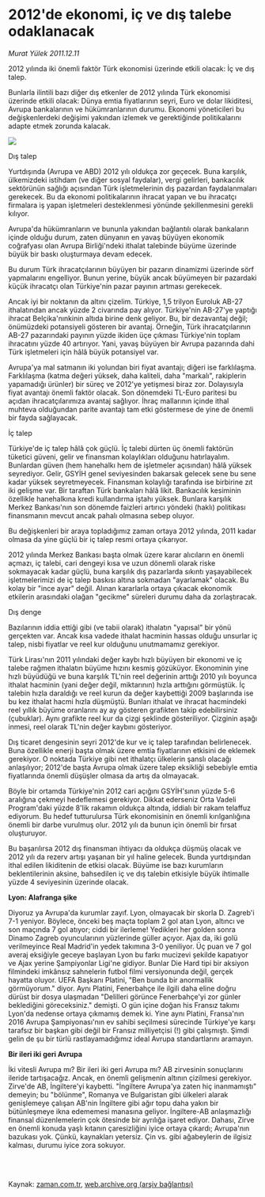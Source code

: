 # 2012'de ekonomi, iç ve dış talebe odaklanacak

*Murat Yülek 2011.12.11*

<td class="columnist-detail">
<p>2012 yılında iki önemli faktör Türk ekonomisi üzerinde etkili olacak: İç ve dış talep.</p>
<p>
<div id="haberMetinDiv">
<p>Bunlarla ilintili bazı diğer dış etkenler de 2012 yılında Türk ekonomisi üzerinde etkili olacak: Dünya emtia fiyatlarının seyri, Euro ve dolar likiditesi, Avrupa bankalarının ve hükümranlarının durumu. Ekonomi yöneticileri bu değişkenlerdeki değişimi yakından izlemek ve gerektiğinde politikalarını adapte etmek zorunda kalacak.
<p><img border="0" src="http://web.archive.org/web/20120209071348im_/http://medya.zaman.com.tr/2011/12/11/yulek.jpg"/>
<p>Dış talep
<p>Yurtdışında (Avrupa ve ABD) 2012 yılı oldukça zor geçecek. Buna karşılık, ülkemizdeki istihdam (ve diğer sosyal faydalar), vergi gelirleri, bankacılık sektörünün sağlığı açısından Türk işletmelerinin dış pazardan faydalanmaları gerekecek. Bu da ekonomi politikalarının ihracat yapan ve bu ihracatçı firmalara iş yapan işletmeleri desteklenmesi yönünde şekillenmesini gerekli kılıyor.
<p>Avrupa'da hükümranların ve bununla yakından bağlantılı olarak bankaların içinde olduğu durum, zaten dünyanın en yavaş büyüyen ekonomik coğrafyası olan Avrupa Birliği'ndeki ithalat talebinde büyüme üzerinde büyük bir baskı oluşturmaya devam edecek.
<p>Bu durum Türk ihracatçılarının büyüyen bir pazarın dinamizmi üzerinde sörf yapmalarını engelliyor. Bunun yerine, büyük ancak büyümeyen bir pazardaki küçük ihracatçı olan Türkiye'nin pazar payının artması gerekecek.
<p>Ancak iyi bir noktanın da altını çizelim. Türkiye, 1,5 trilyon Euroluk AB-27 ithalatından ancak yüzde 2 civarında pay alıyor. Türkiye'nin AB-27'ye yaptığı ihracat Belçika'nınkinin altıda birine denk geliyor. Bu, bir dezavantaj değil; önümüzdeki potansiyeli gösteren bir avantaj. Örneğin, Türk ihracatçılarının AB-27 pazarındaki payının yüzde ikiden üçe çıkması Türkiye'nin toplam ihracatını yüzde 40 artırıyor. Yani, yavaş büyüyen bir Avrupa pazarında dahi Türk işletmeleri için hâlâ büyük potansiyel var.
<p>Avrupa'ya mal satmanın iki yolundan biri fiyat avantajı; diğeri ise farklılaşma. Farklılaşma (katma değeri yüksek, daha kaliteli, daha "markalı", rakiplerin yapamadığı ürünler) bir süreç ve 2012'ye yetişmesi biraz zor. Dolayısıyla fiyat avantajı önemli faktör olacak. Son dönemdeki TL-Euro paritesi bu açıdan ihracatçılarımıza avantaj sağlıyor. İhraç mallarının içinde ithal muhteva olduğundan parite avantajı tam etki göstermese de yine de önemli bir fayda sağlayacak.
<p>İç talep
<p>Türkiye'de iç talep hâlâ çok güçlü. İç talebi dürten üç önemli faktörün tüketici güveni, gelir ve finansman kolaylıkları olduğunu hatırlayalım. Bunlardan güven (hem hanehalkı hem de işletmeler açısından) hâlâ yüksek seyrediyor. Gelir, GSYİH genel seviyesinden bakarsak gelecek sene bu sene kadar yüksek seyretmeyecek. Finansman kolaylığı tarafında ise birbirine zıt iki gelişme var. Bir taraftan Türk bankaları hâlâ likit. Bankacılık kesiminin özellikle hanehalkına kredi kullandırma iştahı yüksek. Bunlara karşılık Merkez Bankası'nın son dönemde faizleri artırıcı yöndeki (haklı) politikası finansmanın mevcut ancak pahalı olmasına sebep oluyor.
<p>Bu değişkenleri bir araya topladığımız zaman ortaya 2012 yılında, 2011 kadar olmasa da yine güçlü bir iç talep resmi ortaya çıkarıyor.
<p>2012 yılında Merkez Bankası başta olmak üzere karar alıcıların en önemli açmazı, iç talebi, cari dengeyi kısa ve uzun dönemli olarak riske sokmayacak kadar güçlü, buna karşılık dış pazarlarda sıkıntı yaşayabilecek işletmelerimizi de iç talep baskısı altına sokmadan "ayarlamak" olacak. Bu kolay bir "ince ayar" değil. Alınan kararlarla ortaya çıkacak ekonomik etkilerin arasındaki olağan "gecikme" süreleri durumu daha da zorlaştıracak.
<p>Dış denge
<p>Bazılarının iddia ettiği gibi (ve tabii olarak) ithalatın "yapısal" bir yönü gerçekten var. Ancak kısa vadede ithalat hacminin hassas olduğu unsurlar iç talep, nisbi fiyatlar ve reel kur olduğunu unutmamamız gerekiyor.
<p>Türk Lirası'nın 2011 yılındaki değer kaybı hızlı büyüyen bir ekonomi ve iç talebe rağmen ithalatın büyüme hızını kesmiş gözüküyor. Ekonominin yine hızlı büyüdüğü ve buna karşılık TL'nin reel değerinin arttığı 2010 yılı boyunca ithalat hacminin (yani değer değil, miktarının) hızla arttığını görmüştük. İç talebin hızla daraldığı ve reel kurun da değer kaybettiği 2009 başlarında ise bu kez ithalat hacmi hızla düşmüştü. Bunları ithalat ve ihracat hacmindeki reel yıllık büyüme oranlarını ay ay gösteren grafikten takip edebilirsiniz (çubuklar). Aynı grafikte reel kur da çizgi şeklinde gösteriliyor. Çizginin aşağı inmesi, reel olarak TL'nin değer kaybını gösteriyor.
<p>Dış ticaret dengesinin seyri 2012'de kur ve iç talep tarafından belirlenecek. Buna özellikle enerji başta olmak üzere emtia fiyatlarının etkisini de eklemek gerekiyor. O noktada Türkiye gibi net ithalatçı ülkelerin şanslı olacağı anlaşılıyor; 2012'de başta Avrupa olmak üzere talep eksikliği sebebiyle emtia fiyatlarında önemli düşüşler olmasa da artış da olmayacak.
<p>Böyle bir ortamda Türkiye'nin 2012 cari açığını GSYİH'sının yüzde 5-6 aralığına çekmeyi hedeflemesi gerekiyor. Dikkat ederseniz Orta Vadeli Program'daki yüzde 8'lik rakamın oldukça altında, iddialı bir rakam telaffuz ediyorum. Bu hedef tutturulursa Türk ekonomisinin en önemli kırılganlığına önemli bir darbe vurulmuş olur. 2012 yılı da bunun için önemli bir fırsat oluşturuyor.
<p>Bu başarılırsa 2012 dış finansman ihtiyacı da oldukça düşmüş olacak ve 2012 yılı da rezerv artışı yaşanan bir yıl haline gelecek. Bunda yurtdışından ithal edilen likiditenin de etkisi olacak. Büyüme ise bazı kurumların beklentilerinin aksine, bahsedilen iç ve dış talebin etkisiyle büyük ihtimalle yüzde 4 seviyesinin üzerinde olacak. 
<p><b>Lyon: Alafranga şike</b>
<p>Diyoruz ya Avrupa'da kurumlar zayıf. Lyon, olmayacak bir skorla D. Zagreb'i 7-1 yeniyor. Böylece, önceki beş maçta toplam 2 gol atan Lyon, altıncı ve son maçında 7 gol atıyor; ciddi bir ilerleme! Yedikleri her golden sonra Dinamo Zagreb oyuncularının yüzlerinde güller açıyor. Ajax da, iki golü verilmeyince Real Madrid'in yedek takımına 3-0 yeniliyor. Üç puan ve 7 gol averaj eksiğiyle geceye başlayan Lyon bu farkı mucizevi şekilde kapatıyor ve Ajax yerine Şampiyonlar Ligi'ne gidiyor. Bunlar Die Hard tipi bir aksiyon filmindeki imkânsız sahnelerin futbol filmi versiyonunda değil, gerçek hayatta oluyor. UEFA Başkanı Platini, "Ben bunda bir anormallik görmüyorum." diyor. Aynı Platini, Fenerbahçe ile ilgili daha eline doğru dürüst bir dosya ulaşmadan "Delilleri görünce Fenerbahçe'yi zor günler beklediğini göreceksiniz." demişti. O gün içine doğan his Fransız takımı Lyon'da nedense ortaya çıkmamış demek ki. Yine aynı Platini, Fransa'nın 2016 Avrupa Şampiyonası'nın ev sahibi seçilmesi sürecinde Türkiye'ye karşı tarafsız bir başkan gibi değil bir Fransız milliyetçisi (!) gibi çalışmıştı. Şimdi gelin de şu bir türlü rastlayamadığımız ideal Avrupa standartlarını aramayın. 
<p><b>Bir ileri iki geri Avrupa</b>
<p>İki vitesli Avrupa mı? Bir ileri iki geri Avrupa mı? AB zirvesinin sonuçlarını ileride tartışacağız. Ancak, en önemli gelişmenin altının çizilmesi gerekiyor. Zirve'de AB, İngiltere'yi kaybetti. "İngiltere Avrupa'ya zaten hiç inanmamıştı" demeyin; bu "bölünme", Romanya ve Bulgaristan gibi ülkeleri alarak genişlemeye çalışan AB'nin İngiltere gibi ağır topu daha yakın bir bütünleşmeye ikna edememesi manasına geliyor. İngiltere-AB anlaşmazlığı finansal düzenlemelerin çok ötesinde bir ayrılığa işaret ediyor. Dahası, Zirve en önemli konuda yaşlı kıtanın çaresizliğini iyice ortaya çıkardı; Avrupa'nın bazukası yok. Çünkü, kaynakları yetersiz. Çin vs. gibi ağabeylerin de ilgisiz kalması, durumu iyice zora sokuyor. 
<p></p></p></p></p></p></p></p></p></p></p></p></p></p></p></p></p></p></p></p></p></p></p></p></div>
</p>


<p><br>
		 </br></p></td>

Kaynak: [zaman.com.tr](http://zaman.com.tr/yazar.do?yazino=1213209), [web.archive.org (arşiv bağlantısı)](http://web.archive.org/web/20120209071348/http://www.zaman.com.tr:80/yazar.do?yazino=1213209)
